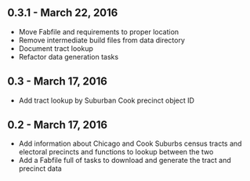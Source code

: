 0.3.1 - March 22, 2016
----------------------

* Move Fabfile and requirements to proper location
* Remove intermediate build files from data directory
* Document tract lookup
* Refactor data generation tasks

0.3 - March 17, 2016
--------------------

* Add tract lookup by Suburban Cook precinct object ID

0.2 - March 17, 2016
--------------------

* Add information about Chicago and Cook Suburbs census tracts and electoral precincts and functions to lookup between the two
* Add a Fabfile full of tasks to download and generate the tract and precinct data
